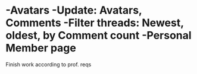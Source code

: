-Avatars
-Update: Avatars, Comments
-Filter threads: Newest, oldest, by Comment count
-Personal Member page
=====================================================
Finish work according to prof. reqs